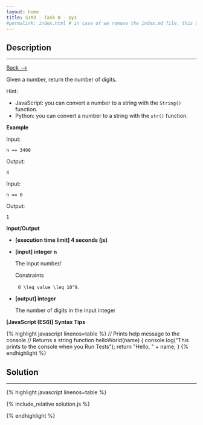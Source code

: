 ```yaml
---
layout: home
title: S1M3 - Task 8 - py3
#permalink: index.html # in case of we remove the index.md file, this doc will be the index page
---
```


<div class="row">
<div class="columnStmt" markdown="1">

##  Description
------

[Back --> ](../README.md)

Given a number, return the number of digits.

Hint:

-   JavaScript: you can convert a number to a string with the `String()` function.
-   Python: you can convert a number to a string with the `str()` function.

**Example**

Input:
```
n == 3490
```
Output:
```
4
```
Input:
```
n == 0
```
Output:
```
1
```

**Input/Output**

* **[execution time limit] 4 seconds (js)**

* **[input] integer n**

    The input number/

    Constraints

    <code type='math/tex'> 0 \leq value \leq 10^9</code>.

* **[output] integer**

    The number of digits in the input integer

**[JavaScript (ES6)] Syntax Tips**

{% highlight javascript linenos=table %}
// Prints help message to the console
// Returns a string
function helloWorld(name) {
    console.log("This prints to the console when you Run Tests");
    return "Hello, " + name;
}
{% endhighlight %}

</div>
<div class="columnSol" markdown="1">

## Solution
------

{% highlight javascript linenos=table %}

{% include_relative solution.js %}

{% endhighlight %}

</div>
</div>